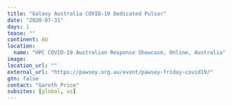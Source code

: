 ```yaml
---
title: "Galaxy Australia COVID-19 Dedicated Pulsar"
date: "2020-07-31"
days: 1
tease: ""
continent: AU
location:
  name: "HPC COVID-19 Australian Response Showcase, Online, Australia"
image: 
location_url: ""
external_url: "https://pawsey.org.au/event/pawsey-friday-covid19/"
gtn: false
contact: "Gareth Price"
subsites: [global, us]
---
```

